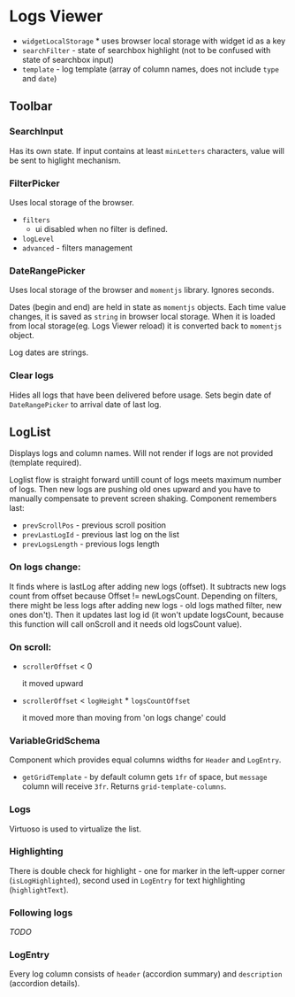 # Logs Viewer

- `widgetLocalStorage` \* uses browser local storage with widget id as a key
- `searchFilter` - state of searchbox highlight (not to be confused with state of searchbox input)
- `template` - log template (array of column names, does not include `type` and `date`)

## Toolbar

### SearchInput

Has its own state. If input contains at least `minLetters` characters, value will be sent to higlight mechanism.

### FilterPicker

Uses local storage of the browser.

- `filters`
  - ui disabled when no filter is defined.
- `logLevel`
- `advanced` - filters management

### DateRangePicker

Uses local storage of the browser and `momentjs` library. Ignores seconds.

Dates (begin and end) are held in state as `momentjs` objects. Each time value changes, it is saved as `string` in browser local storage. When it is loaded from local storage(eg. Logs Viewer reload) it is converted back to `momentjs` object.

Log dates are strings.

### Clear logs

Hides all logs that have been delivered before usage.
Sets begin date of `DateRangePicker` to arrival date of last log.

## LogList

Displays logs and column names.
Will not render if logs are not provided (template required).

Loglist flow is straight forward untill count of logs meets maximum number of logs. Then new logs are pushing old ones upward and you have to manually compensate to prevent screen shaking. Component remembers last:

- `prevScrollPos` - previous scroll position
- `prevLastLogId` - previous last log on the list
- `prevLogsLength` - previous logs length

### On logs change:

It finds where is lastLog after adding new logs (offset).
It subtracts new logs count from offset because
Offset != newLogsCount.
Depending on filters, there might be less logs after adding new logs - old logs mathed filter, new ones don't).
Then it updates last log id (it won't update logsCount, because this function will call onScroll and it needs old logsCount value).

### On scroll:

- `scrollerOffset` < 0

  it moved upward

- `scrollerOffset` < `logHeight` \* `logsCountOffset`

  it moved more than moving from 'on logs change' could

### VariableGridSchema

Component which provides equal columns widths for `Header` and `LogEntry`.

- `getGridTemplate` - by default column gets `1fr` of space, but `message` column will receive `3fr`. Returns `grid-template-columns`.

### Logs

Virtuoso is used to virtualize the list.

### Highlighting

There is double check for highlight - one for marker in the left-upper corner (`isLogHighlighted`), second used in `LogEntry` for text highlighting (`highlightText`).

### Following logs

_TODO_

### LogEntry

Every log column consists of `header` (accordion summary) and `description` (accordion details).
